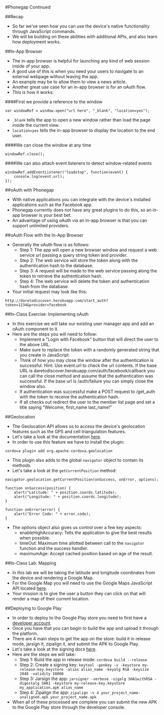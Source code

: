 #Phonegap Continued

##Recap
- So far we've seen how you can use the device's native functionality through JavaScript commands.
- We will be building on these abilities with additional APIs, and also learn how deployment works.

##In-App Browser
- The in-app browser is helpful for launching any kind of web session inside of your app.
- A good use of this is when you need your users to navigate to an external webpage without leaving the app.
- An example may be to allow them to view a news article.
- Another great use case for an in-app browser is for an oAuth flow.
- This is how it works:

####First we provide a reference to the window

```
var windowRef = window.open("url here", "_blank", "location=yes");
```

- `_blank` tells the app to open a new window rather than load the page inside the current view.
- `location=yes` tells the in-app browser to display the location to the end user.

####We can close the window at any time

```
windowRef.close();
```

####We can also attach event listeners to detect window-related events

```
windowRef.addEventListener("loadstop", function(event) {
	console.log(event.url);
});
```

##oAuth with Phonegap
- With native applications you can integrate with the device's installed applications such as the Facebook app.
- Phonegap currently does not have any great plugins to do this, so an in-app browser is your best bet.
- An advantage of using oAuth via an in-app browser is that you can support unlimited providers.

##oAuth Flow with the In-App Browser
- Generally the oAuth flow is as follows:
	- Step 1: The app will open a new browser window and request a web service url passing a query string token and provider.
	- Step 2: The web service will store the token along with the authentication hash to the database.
	- Step 3: A request will be made to the web service passing along the token to retrieve the authentication hash.
	- Step 4: The web service will delete the token and authentication hash from the database.
- Your initial request may look like this:

```
http://daretodiscover.herokuapp.com/start_auth?token=1234&provider=facebook
```

##In-Class Exercise: Implementing oAuth
- In this exercise we will take our existing user manager app and add an oAuth component to it.
- Here are the steps you will need to follow:
	- Implement a "Login with Facebook" button that will direct the user to the above URL.
	- Make sure to replace the token with a randomly generated string that you create in JavaScript.
	- Think of how you may close the window after the authentication is successful. Hint: Use event.url to check the url contents. If the base URL is daretodiscover.herokuapp.com/auth/facebook/callback you can call the close method and assume that the authentication was successful. If the base url is /auth/failure you can simply close the window also.
	- If authentication was successful make a POST request to /get_auth with the token to receive the authentication hash.
	- If all checks out redirect the user to the member list page and set a title saying "Welcome, first_name last_name!"

##Geolocation
- The Geolocation API allows us to access the device's geolocation features such as the GPS and cell triangulation features.
- Let's take a look at the documentation [here](http://plugins.cordova.io/#/package/org.apache.cordova.geolocation).
- In order to use this feature we have to install the plugin:

```
cordova plugin add org.apache.cordova.geolocation
```

- This plugin also adds to the global `navigator` object to contain its methods.
- Let's take a look at the `getCurrentPosition` method:

```
navigator.geolocation.getCurrentPosition(onSuccess, onError, options);

function onSuccess(position) {
	alert("Latitude: " + position.coords.latitude);
	alert("Longitude: " + position.coords.longitude);
}

function onError(error) {
	alert("Error Code: " + error.code);
}
```

- The options object also gives us control over a few key aspects:
	- enableHighAccuracy: Tells the application to give the best results when possible.
	- timeOut: Maximum time allotted between call to the `navigator` function and the success handler.
	- maximumAge: Accept cached position based on age of the result.

##In-Class Lab: Mapping
- In this lab we will be taking the latitude and longitude coordinates from the device and rendering a Google Map.
- For the Google Map you will need to use the Google Maps JavaScript API located [here](https://developers.google.com/maps/documentation/javascript/tutorial).
- Your mission is to give the user a button they can click on that will render a map of their current location.

##Deploying to Google Play
- In order to deploy to the Google Play store you need to first have a [developer account](http://developer.android.com/distribute/googleplay/start.html).
- Once you have that you can begin to build the app and upload it through the platform.
- There are 4 main steps to get the app on the store: build it in release mode, jarsign it, zipalign it, and submit the APK to Google Play.
- Let's take a look at the signing docs [here](http://developer.android.com/tools/publishing/app-signing.html).
- Here are the steps we will take:
	- Step 1: Build the app in release mode: `cordova build --release`
	- Step 2: Create a signing key: `keytool -genkey -v -keystore my-release-key.keystore -alias alias_name -keyalg RSA -keysize 2048 -validity 10000`
	- Step 3: Jarsign the app: `jarsigner -verbose -sigalg SHA1withRSA -digestalg SHA1 -keystore my-release-key.keystore my_application.apk alias_name`
	- Step 4: Zipalign the app: `zipalign -v 4 your_project_name-unaligned.apk your_project_name.apk`
- When all of these processed are complete you can submit the new APK to the Google Play store through the developer console.